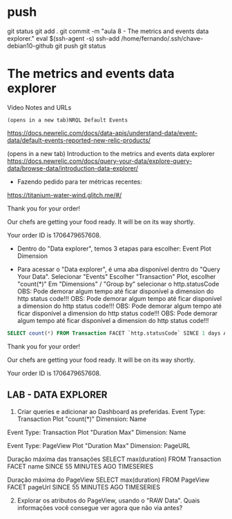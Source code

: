 
# ###################################################################################################################### 
# ###################################################################################################################### 
# ###################################################################################################################### 
#  push

git status
git add .
git commit -m "aula 8 - The metrics and events data explorer."
eval $(ssh-agent -s)
ssh-add /home/fernando/.ssh/chave-debian10-github
git push
git status



# ###################################################################################################################### 
# ###################################################################################################################### 
# ###################################################################################################################### 
#  The metrics and events data explorer

Video Notes and URLs

    (opens in a new tab)NRQL Default Events
<https://docs.newrelic.com/docs/data-apis/understand-data/event-data/default-events-reported-new-relic-products/>

(opens in a new tab)
    Introduction to the metrics and events data explorer
<https://docs.newrelic.com/docs/query-your-data/explore-query-data/browse-data/introduction-data-explorer/>



- Fazendo pedido para ter métricas recentes:

<https://titanium-water-wind.glitch.me/#/>

Thank you for your order!

Our chefs are getting your food ready. It will be on its way shortly.

Your order ID is 1706479657608.



- Dentro do "Data explorer", temos 3 etapas para escolher:
Event
Plot
Dimension

- Para acessar o "Data explorer", é uma aba disponível dentro do "Query Your Data".
Selecionar "Events"
Escolher "Transaction"
Plot, escolher "count(*)"
Em "Dimensions" / "Group by" selecionar o http.statusCode
OBS: Pode demorar algum tempo até ficar disponível a dimension do http status code!!! 
OBS: Pode demorar algum tempo até ficar disponível a dimension do http status code!!! 
OBS: Pode demorar algum tempo até ficar disponível a dimension do http status code!!! 
OBS: Pode demorar algum tempo até ficar disponível a dimension do http status code!!! 

~~~~sql
SELECT count(*) FROM Transaction FACET `http.statusCode` SINCE 1 days AGO TIMESERIES
~~~~



Thank you for your order!

Our chefs are getting your food ready. It will be on its way shortly.

Your order ID is 1706479657608.






## LAB - DATA EXPLORER

1. Criar queries e adicionar ao Dashboard as preferidas.
Event Type: Transaction
Plot "count(*)"
Dimension: Name

Event Type: Transaction
Plot "Duration Max"
Dimension: Name

Event Type: PageView
Plot "Duration Max"
Dimension: PageURL


Duração máxima das transações
SELECT max(duration) FROM Transaction FACET name SINCE 55 MINUTES AGO TIMESERIES

Duração máxima do PageView
SELECT max(duration) FROM PageView FACET pageUrl SINCE 55 MINUTES AGO TIMESERIES


2. Explorar os atributos do PageView, usando o "RAW Data".
Quais informações você consegue ver agora que não via antes?